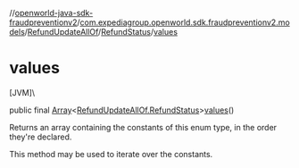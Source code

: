 //[openworld-java-sdk-fraudpreventionv2](../../../../index.md)/[com.expediagroup.openworld.sdk.fraudpreventionv2.models](../../index.md)/[RefundUpdateAllOf](../index.md)/[RefundStatus](index.md)/[values](values.md)

# values

[JVM]\

public final [Array](https://kotlinlang.org/api/latest/jvm/stdlib/kotlin/-array/index.html)&lt;[RefundUpdateAllOf.RefundStatus](index.md)&gt;[values](values.md)()

Returns an array containing the constants of this enum type, in the order they're declared.

This method may be used to iterate over the constants.
